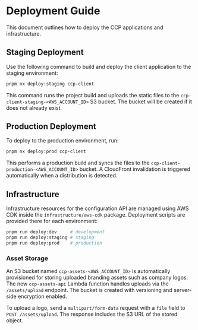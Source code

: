 # Deployment Guide

This document outlines how to deploy the CCP applications and infrastructure.

## Staging Deployment

Use the following command to build and deploy the client application to the staging environment:

```bash
pnpm nx deploy:staging ccp-client
```

This command runs the project build and uploads the static files to the `ccp-client-staging-<AWS_ACCOUNT_ID>` S3 bucket. The bucket will be created if it does not already exist.

## Production Deployment

To deploy to the production environment, run:

```bash
pnpm nx deploy:prod ccp-client
```

This performs a production build and syncs the files to the `ccp-client-production-<AWS_ACCOUNT_ID>` bucket. A CloudFront invalidation is triggered automatically when a distribution is detected.

## Infrastructure

Infrastructure resources for the configuration API are managed using AWS CDK inside the `infrastructure/aws-cdk` package. Deployment scripts are provided there for each environment:

```bash
pnpm run deploy:dev     # development
pnpm run deploy:staging # staging
pnpm run deploy:prod    # production
```

### Asset Storage

An S3 bucket named `ccp-assets-<AWS_ACCOUNT_ID>` is automatically provisioned
for storing uploaded branding assets such as company logos. The new
`ccp-assets-api` Lambda function handles uploads via the `/assets/upload`
endpoint. The bucket is created with versioning and server-side encryption
enabled.

To upload a logo, send a `multipart/form-data` request with a `file` field to
`POST /assets/upload`. The response includes the S3 URL of the stored object.
